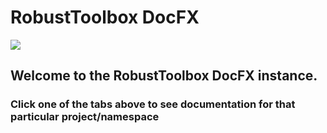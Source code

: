 # RobustToolbox DocFX
![](https://i.imgur.com/Sv3Swxg.png)

## Welcome to the RobustToolbox DocFX instance.
### Click one of the tabs above to see documentation for that particular project/namespace

